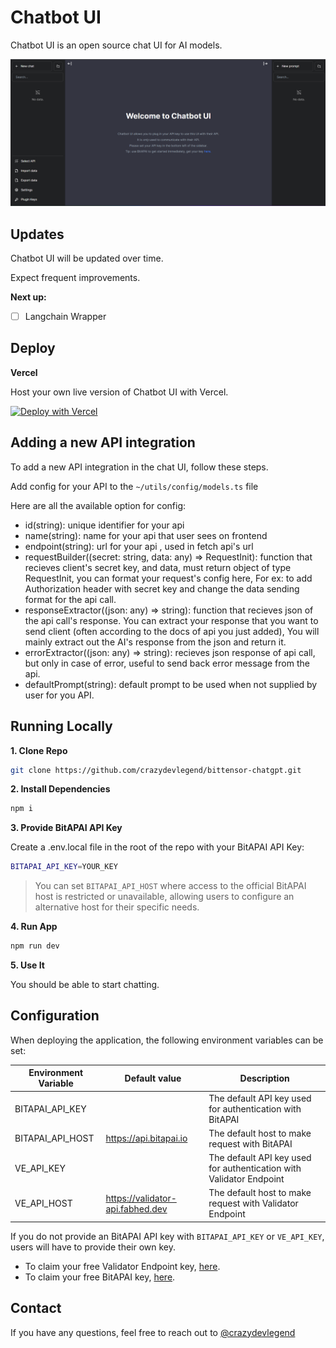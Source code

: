 # Chatbot UI

Chatbot UI is an open source chat UI for AI models.

![Chatbot UI](./public/screenshots/home.png)

## Updates

Chatbot UI will be updated over time.

Expect frequent improvements.

**Next up:**

- [ ] Langchain Wrapper

## Deploy

**Vercel**

Host your own live version of Chatbot UI with Vercel.

[![Deploy with Vercel](https://vercel.com/button)](https://vercel.com/new/clone?repository-url=https%3A%2F%2Fgithub.com%2Fmckaywrigley%2Fchatbot-ui)

## Adding a new API integration

To add a new API integration in the chat UI, follow these steps.

Add config for your API to the `~/utils/config/models.ts` file

Here are all the available option for config:

- id(string): unique identifier for your api
- name(string): name for your api that user sees on frontend
- endpoint(string): url for your api , used in fetch api's url
- requestBuilder((secret: string, data: any) => RequestInit): function that recieves client's secret key, and data, must return object of type RequestInit, you can format your request's config here, For ex: to add Authorization header with secret key and change the data sending format for the api call.
- responseExtractor((json: any) => string): function that recieves json of the api call's response. You can extract your response that you want to send client (often according to the docs of api you just added), You will mainly extract out the AI's response from the json and return it.
- errorExtractor((json: any) => string): recieves json response of api call, but only in case of error, useful to send back error message from the api.
- defaultPrompt(string): default prompt to be used when not supplied by user for you API.

## Running Locally

**1. Clone Repo**

```bash
git clone https://github.com/crazydevlegend/bittensor-chatgpt.git
```

**2. Install Dependencies**

```bash
npm i
```

**3. Provide BitAPAI API Key**

Create a .env.local file in the root of the repo with your BitAPAI API Key:

```bash
BITAPAI_API_KEY=YOUR_KEY
```

> You can set `BITAPAI_API_HOST` where access to the official BitAPAI host is restricted or unavailable, allowing users to configure an alternative host for their specific needs.

**4. Run App**

```bash
npm run dev
```

**5. Use It**

You should be able to start chatting.

## Configuration

When deploying the application, the following environment variables can be set:

| Environment Variable | Default value                    | Description                                                         |
| -------------------- | -------------------------------- | ------------------------------------------------------------------- |
| BITAPAI_API_KEY      |                                  | The default API key used for authentication with BitAPAI            |
| BITAPAI_API_HOST     | https://api.bitapai.io           | The default host to make request with BitAPAI                       |
| VE_API_KEY           |                                  | The default API key used for authentication with Validator Endpoint |
| VE_API_HOST          | https://validator-api.fabhed.dev | The default host to make request with Validator Endpoint            |

If you do not provide an BitAPAI API key with `BITAPAI_API_KEY` or `VE_API_KEY`, users will have to provide their own key.

- To claim your free Validator Endpoint key, [here](https://validator.fabhed.dev/).
- To claim your free BitAPAI key, [here](https://bitapai.io).

## Contact

If you have any questions, feel free to reach out to [@crazydevlegend](https://github.com/crazydevlegend)
